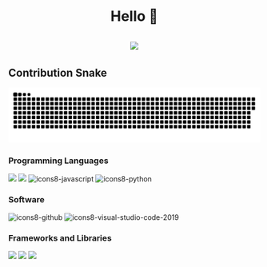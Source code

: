 <h1 align="center">Hello 👋</h1>

  <h2 align="center">
<img src="https://readme-typing-svg.herokuapp.com/?duration=3000&center=true&width=450&lines=Welcome+to+my+Github!;I%27m+Eduardo+Tejeda.;I%27m+a+student+in+Argentina."/>

## Contribution Snake 
![Snake animation](https://raw.githubusercontent.com/S3BAAS/S3BAAS/output/github-contribution-grid-snake-dark.svg)
<p>

### Programming Languages
<img width ='48px' src ='https://raw.githubusercontent.com/rahulbanerjee26/githubAboutMeGenerator/main/icons/html.svg'> </a>
<img width ='48px' src ='https://raw.githubusercontent.com/rahulbanerjee26/githubAboutMeGenerator/main/icons/css.svg'> </a>
![icons8-javascript](https://user-images.githubusercontent.com/76852813/172720095-d75caaaa-c8b8-497e-a1bf-54720da5f9ed.svg)
![icons8-python](https://user-images.githubusercontent.com/76852813/172720089-5ce0ea22-01c9-4444-8e70-a81501452b13.svg)

### Software
![icons8-github](https://user-images.githubusercontent.com/76852813/172732353-d8b662eb-8f1c-453a-82f4-00132b440aaa.svg)
![icons8-visual-studio-code-2019](https://user-images.githubusercontent.com/76852813/172722742-4c84455a-830a-4f69-8dcd-ac9437e52251.svg)

### Frameworks and Libraries
<a><img width='48px' src='https://img.icons8.com/?size=100&id=ytC17YjDcKHo&format=png&color=000000'></a>
<a><img width='48px' src='https://img.icons8.com/?size=100&id=74402&format=png&color=000000'></a>
<a><img width='48px' src='https://img.icons8.com/?size=100&id=bzf0DqjXFHIW&format=png&color=000000'></a>
</p>
